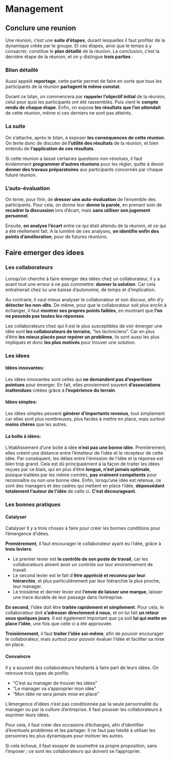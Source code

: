 # Management
## Conclure une reunion
Une réunion, c’est une **suite d’étapes**, durant lesquelles il faut profiter de la dynamique créée par le groupe. Et ces étapes, ainsi que le temps à y consacrer, constitue le **plan détaillé** de la réunion.
La conclusion, c’est la dernière étape de la réunion, et on y distingue **trois parties** :
### Bilan détaillé
Aussi appelé **reportage**, cette partie permet de faire en sorte que tous les participants de la réunion **partagent le même constat**.

Durant ce bilan, on commencera par **rappeler l’objectif initial** de la réunion, celui pour quoi les participants ont été rassemblés. Puis vient le **compte rendu de chaque étape**. Enfin, on expose **les résultats que l’on attendait** de cette réunion, même si ces derniers ne sont pas atteints.
### La suite
On s’attache, après le bilan, à exposer **les conséquences de cette réunion**. On tente donc de discuter de **l’utilité des résultats** de la réunion, et bien entendu de **l’application de ces résultats**.

Si cette réunion a laissé certaines questions non-résolues, il faut évidemment **programmer d’autres réunions** pour les régler, quitte à devoir **donner des travaux préparatoires** aux participants concernés par chaque future réunion.
### L’auto-évaluation
On tente, pour finir, de **dresser une auto-évaluation** de l’ensemble des participants. Pour cela, on donne leur **donne la parole**, en prenant soin de **recadrer la discussion** lors d’écart, mais **sans utiliser son jugement personnel**.

Ensuite, **on analyse l’écart** entre ce qui était attendu de la réunion, et ce qui a été réellement fait. A la lumière de ces analyses, **on identifie enfin des points d’amélioration**, pour de futures réunions.
## Faire emerger des idees
### Les collaborateurs
Lorsqu’on cherche à faire émerger des idées chez un collaborateur, il y a avant tout une erreur à ne pas commettre: **donner la solution**. Car cela entraînerait chez lui une baisse d’autonomie, de temps et d’implication.

Au contraire, il vaut mieux analyser le collaborateur et son discour, afin d’y **détecter les non-dits**. De même, pour que le collaborateur soit plus enclin à échanger, il faut **montrer ses propres points faibles**, en montrant que **l’on ne possède pas toutes les réponses**.

Les collaborateurs chez qui il est le plus susceptibles de voir émerger une idée sont **les collaborateurs de terrains**, “les techniciens”. Car en plus d’être **les mieux placés pour repérer un problème**, ils sont aussi les plus impliqués et donc **les plus motivés** pour trouver une solution.
### Les idees
#### Idées innovantes:
Les idées innovantes sont celles qui **ne demandent pas d’expertises pointues** pour émerger. En fait, elles proviennent souvent **d’associations inattendues** créées grâce à **l’expérience du terrain**.
#### Idées simples:
Les idées simples peuvent **générer d’importants revenus**, tout simplement car elles sont plus nombreuses, plus faciles à mettre en place, mais surtout **moins chères** que les autres.
#### La boîte à idées:
L’établissement d’une boite à idée **n’est pas une bonne idée**. Premièrement, elles créent une distance entre l’émetteur de l’idée et le récepteur de cette idée. Par conséquent, les délais entre l'émission de l’idée et la réponse est bien trop grand.
Cela est dû principalement à la façon de traiter les idées reçues par ce biais, qui en plus d’être **longue, n’est jamais optimale**, puisque traitées par les même comités, **pas vraiment compétents** pour reconnaître ou non une bonne idée.
Enfin, lorsqu’une idée est retenue, ce sont des managers et des cadres qui mettent en place l’idée, **dépossédant totalement l’auteur de l’idée** de celle ci. **C’est décourageant**.
### Les bonnes pratiques
#### Catalyser
Catalyser
Il y a trois choses à faire pour créer les bonnes conditions pour l’émergence d’idées.

**Premièrement**, il faut encourager le collaborateur ayant eu l’idée, grâce à **trois leviers**:
- Le premier levier est **le contrôle de son poste de travail**, car les collaborateurs aiment avoir un contrôle sur leur environnement de travail.
- Le second levier est le fait d’**être apprécié et reconnu par leur hiérarchie**, et plus particulièrement par leur hiérarchie la plus proche, leur manager.
- Le troisième et dernier levier est **l’envie de laisser une marque**, laisser une trace durable de leur passage dans l’entreprise.

**En second**, l’idée doit être **traitée rapidement et simplement**. Pour cela, le collaborateur doit **s’adresser directement à nous**, et on lui fait **un retour sous quelques jours**. Il est également important que ça soit **lui qui mette en place l’idée**, une fois que celle ci a été approuvée.

**Troisièmement**, il faut **traiter l’idée soi-même**, afin de pouvoir encourager le collaborateur, mais surtout pour pouvoir évaluer l’idée et faciliter sa mise en place.
#### Convaincre
Il y a souvent des collaborateurs hésitants à faire part de leurs idées. On retrouve trois types de profils:
- “C’est au manager de trouver les idées”
- “Le manager va s’approprier mon idée”
- “Mon idée ne sera jamais mise en place”

L’émergence d’idées n’est pas conditionnée par la seule personnalité du manager ou par la culture d’entreprise. Il faut pousser les collaborateurs à exprimer leurs idées.

Pour cela, il faut créer des occasions d’échanges, afin d’identifier d’éventuels problèmes et les partager. Il ne faut pas hésité à utiliser les personnes les plus dynamiques pour motiver les autres.

Si cela échoue, il faut essayer de soumettre sa propre proposition, sans l’imposer ; ce sont les collaborateurs qui doivent se l’approprier.
